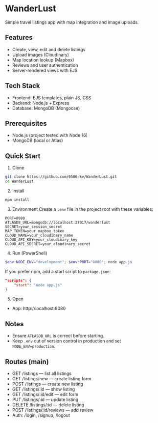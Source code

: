 # WanderLust

Simple travel listings app with map integration and image uploads.

## Features
- Create, view, edit and delete listings
- Upload images (Cloudinary)
- Map location lookup (Mapbox)
- Reviews and user authentication
- Server-rendered views with EJS

## Tech Stack
- Frontend: EJS templates, plain JS, CSS
- Backend: Node.js + Express
- Database: MongoDB (Mongoose)

## Prerequisites
- Node.js (project tested with Node 16)
- MongoDB (local or Atlas)

## Quick Start
1) Clone
```bash
git clone https://github.com/0506-kv/WanderLust.git
cd WanderLust
```

2) Install
```bash
npm install
```

3) Environment
Create a `.env` file in the project root with these variables:
```
PORT=8080
ATLASDB_URL=mongodb://localhost:27017/wanderlust
SECRET=your_session_secret
MAP_TOKEN=your_mapbox_token
CLOUD_NAME=your_cloudinary_name
CLOUD_API_KEY=your_cloudinary_key
CLOUD_API_SECRET=your_cloudinary_secret
```

4) Run (PowerShell)
```powershell
$env:NODE_ENV="development"; $env:PORT="8080"; node app.js
```

If you prefer npm, add a start script to `package.json`:
```json
"scripts": {
	"start": "node app.js"
}
```

5) Open
- App: http://localhost:8080

## Notes
- Ensure `ATLASDB_URL` is correct before starting.
- Keep `.env` out of version control in production and set `NODE_ENV=production`.

## Routes (main)
- GET /listings — list all listings
- GET /listings/new — create listing form
- POST /listings — create new listing
- GET /listings/:id — show listing
- GET /listings/:id/edit — edit form
- PUT /listings/:id — update listing
- DELETE /listings/:id — delete listing
- POST /listings/:id/reviews — add review
- Auth: /login, /signup, /logout


